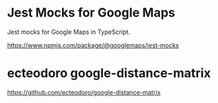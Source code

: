 # Jest Mocks for Google Maps 
Jest mocks for Google Maps in TypeScript.

https://www.npmjs.com/package/@googlemaps/jest-mocks



# ecteodoro google-distance-matrix
https://github.com/ecteodoro/google-distance-matrix